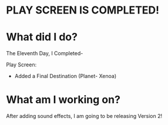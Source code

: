 # PLAY SCREEN IS COMPLETED!

# What did I do?

The Eleventh Day, I Completed-

Play Screen:

* Added a Final Destination (Planet- Xenoa) 

# What am I working on? 

After adding sound effects, I am going to be releasing Version 2!
